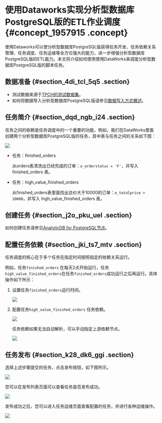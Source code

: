 # 使用Dataworks实现分析型数据库PostgreSQL版的ETL作业调度 {#concept_1957915 .concept}

使用Dataworks可以使分析型数据库PostgreSQL版获得任务开发、任务依赖关系管理、任务调度、任务运维等全方位强大的能力，进一步增强分析型数据库PostgreSQL版的ETL能力。本文将介绍如何使用使用DataWorks来调度分析型数据库PostgreSQL版的脚本任务。

## 数据准备 {#section_4di_tcl_5q5 .section}

-   测试数据来源于[TPCH的测试数据集](http://www.tpc.org/tpch/)。
-   如何将数据导入分析型数据库PostgreSQL版请参见[数据写入方式概述](cn.zh-CN/用户指南/数据写入/数据写入方式概述.md#)。

## 任务简介 {#section_dqd_ngb_i24 .section}

任务之间的依赖是任务调度中的一个重要的功能，例如，我们在DataWorks里面创建两个分析型数据库PostgreSQL版的任务，其中表与任务之间的关系如下图：

![](http://static-aliyun-doc.oss-cn-hangzhou.aliyuncs.com/assets/img/1553107/156741654158666_zh-CN.png)

-   任务：finished\_orders

    从orders表清洗出已经完成的订单：`o_orderstatus = 'F'`，并写入 finished\_orders 表。

-   任务：high\_value\_finished\_orders

    从finished\_orders表里面找出总价大于10000的订单：`o_totalprice > 10000`，并写入 high\_value\_finished\_orders 表。


## 创建任务 {#section_j2o_pku_uel .section}

如何创建任务请参见[AnalyticDB for PostgreSQL节点](https://help.aliyun.com/document_detail/124145.html)。

## 配置任务依赖 {#section_jki_ts7_mtv .section}

任务调度的核心在于多个任务在指定时间按照指定的依赖关系运行。

例如，任务`finished_orders` 在每天2点开始运行，任务`high_value_finished_orders`在任务`finished_orders`成功运行之后再运行。具体操作如下所示：

1.  设置任务`finished_orders`运行时间。

    ![](http://static-aliyun-doc.oss-cn-hangzhou.aliyuncs.com/assets/img/1553107/156741654158718_zh-CN.png)

2.  配置任务`high_value_finished_orders` 任务依赖。

    ![](http://static-aliyun-doc.oss-cn-hangzhou.aliyuncs.com/assets/img/1553107/156741654158720_zh-CN.png)

    ​任务依赖如果无法自动解析，可以手动指定上游依赖节点。

    ![](http://static-aliyun-doc.oss-cn-hangzhou.aliyuncs.com/assets/img/1553107/156741654158721_zh-CN.png)


## 任务发布 {#section_k28_dk6_ggi .section}

选择上述步骤提交的任务，点击发布按钮，如下图所示。

![](http://static-aliyun-doc.oss-cn-hangzhou.aliyuncs.com/assets/img/1553107/156741654258722_zh-CN.png)

您可以在发布列表页面可以查看任务是否发布成功。

![](http://static-aliyun-doc.oss-cn-hangzhou.aliyuncs.com/assets/img/1553107/156741654258725_zh-CN.png)

发布成功之后，您可以进入任务运维页面查看配置的任务，并进行各种运维操作。

![](http://static-aliyun-doc.oss-cn-hangzhou.aliyuncs.com/assets/img/1553107/156741654258726_zh-CN.png)

